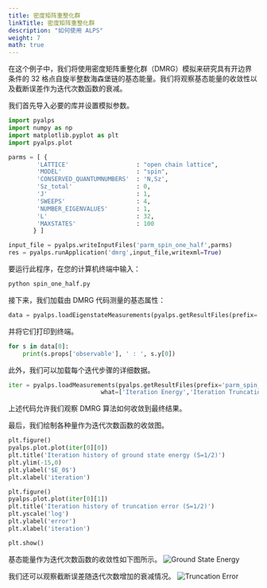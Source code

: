 ```yaml
---
title: 密度矩阵重整化群
linkTitle: 密度矩阵重整化群
description: "如何使用 ALPS"
weight: 7
math: true
---
```


在这个例子中，我们将使用密度矩阵重整化群（DMRG）模拟来研究具有开边界条件的 32 格点自旋半整数海森堡链的基态能量。我们将观察基态能量的收敛性以及截断误差作为迭代次数函数的衰减。

我们首先导入必要的库并设置模拟参数。

```python
import pyalps
import numpy as np
import matplotlib.pyplot as plt
import pyalps.plot

parms = [ { 
        'LATTICE'                   : "open chain lattice", 
        'MODEL'                     : "spin",
        'CONSERVED_QUANTUMNUMBERS'  : 'N,Sz',
        'Sz_total'                  : 0,
        'J'                         : 1,
        'SWEEPS'                    : 4,
        'NUMBER_EIGENVALUES'        : 1,
        'L'                         : 32,
        'MAXSTATES'                 : 100
       } ]

input_file = pyalps.writeInputFiles('parm_spin_one_half',parms)
res = pyalps.runApplication('dmrg',input_file,writexml=True)
```

要运行此程序，在您的计算机终端中输入：
```python 
python spin_one_half.py
```

接下来，我们加载由 DMRG 代码测量的基态属性：

```python
data = pyalps.loadEigenstateMeasurements(pyalps.getResultFiles(prefix='parm_spin_one_half'))
```
并将它们打印到终端。

```python
for s in data[0]:
    print(s.props['observable'], ' : ', s.y[0])
```

此外，我们可以加载每个迭代步骤的详细数据。

```python
iter = pyalps.loadMeasurements(pyalps.getResultFiles(prefix='parm_spin_one_half'),
                          what=['Iteration Energy','Iteration Truncation Error'])
```

上述代码允许我们观察 DMRG 算法如何收敛到最终结果。

最后，我们绘制各种量作为迭代次数函数的收敛图。
```python
plt.figure()
pyalps.plot.plot(iter[0][0])
plt.title('Iteration history of ground state energy (S=1/2)')
plt.ylim(-15,0)
plt.ylabel('$E_0$')
plt.xlabel('iteration')

plt.figure()
pyalps.plot.plot(iter[0][1])
plt.title('Iteration history of truncation error (S=1/2)')
plt.yscale('log')
plt.ylabel('error')
plt.xlabel('iteration')

plt.show()
```

基态能量作为迭代次数函数的收敛性如下图所示。
![Ground State Energy](/figs/dmrg_energy.png)

我们还可以观察截断误差随迭代次数增加的衰减情况。
![Truncation Error](/figs/dmrg_truncation.png)
